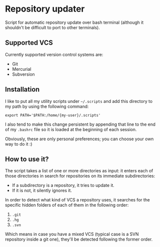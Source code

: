 # Repository updater
Script for automatic repository update over bash terminal (although it shouldn't be difficult to port to other terminals).

## Supported VCS
Currently supported version control systems are:

- Git
- Mercurial
- Subversion

## Installation
I like to put all my utility scripts under `~/.scripts` and add this directory to my path by using the following command:

```
export PATH='$PATH:/home/{my-user}/.scripts'
```

I also tend to make this change persistent by appending that line to the end of my `.bashrc` file so it is loaded at the beginning of each session.

Obviously, these are only personal preferences; you can choose your own way to do it :)

## How to use it?
The script takes a list of one or more directories as input: it enters each of those directories in search for repositories on its immediate subdirectories:

- If a subdirectory is a repository, it tries to update it.
- If it is not, it silently ignores it.

In order to detect what kind of VCS a repository uses, it searches for the specific hidden folders of each of them in the following order:

1. `.git`
2. `.hg`
3. `.svn`

Which means in case you have a mixed VCS (typical case is a SVN repository inside a git one), they'll be detected following the former order.
